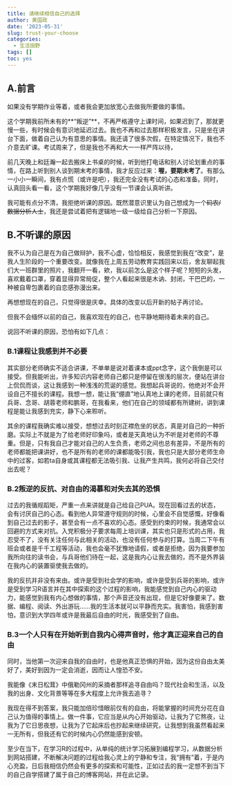 ```yaml
---
title: 请继续相信自己的选择
author: 黄国政
date: '2023-05-31'
slug: trust-your-choose
categories:
  - 生活田野
tags: []
toc: yes
---
```


## A.前言

如果没有学期作业等着，或者我会更加放宽心去做我所要做的事情。

这个学期我前所未有的**“叛逆”**，不再严格遵守上课时间，如果迟到了，那就更慢一些，有时候会有意识地延迟过去。我也不再和过去那样积极发言，只是坐在讲台下面，做着自己认为有意思的事情。我还请了很多次假，在特定情况下，我也不介意去旷课。考试周来了，但是我也不再和大一一样严阵以待，

前几天晚上和廷瀚一起去搬床上书桌的时候，听到他打电话和别人讨论划重点的事情，在路上听到别人谈到期末考的事情，我才反应过来：**喔，要期末考了**。有那么一小小一瞬间，我有点慌（或许是吧），我还完全没有考试的心态和准备。同时，认真回头看一看，这个学期我好像几乎没有一节课会认真听讲。

我可能有点分不清，我拒绝听课的原因。既然潜意识里认为自己想成为一个~~码农/数据分析人士~~，我还是尝试着把有逻辑地一级一级给自己分析一下原因。

## B.不听课的原因

我不认为自己是在为自己做辩护，我不心虚，恰恰相反，我感觉到我在“改变”，是我人生阶段的一个重要改变。就像我在上周五劳动教育实践回来以后，舍友聊起我们大一班群里的照片，我翻开一看，欸，我以前怎么是这个样子呢？短短的头发，喜欢戴着口罩，穿着显得异常局促，整个人看起来很是木讷、封闭，干巴巴的，一种被自卑包裹着的自恋感弥漫出来。

再想想现在的自己，只觉得很是庆幸。具体的改变以后开新的帖子再讨论。

但我不会缅怀以前的自己，我喜欢现在的自己，也平静地期待着未来的自己。

说回不听课的原因，恐怕有如下几点：

### B.1课程让我感到并不必要

其实部分老师确实不适合讲课，不单单是说对着课本或ppt念字，这个我倒是可以接受。但我能听出，许多知识内容老师自己都只是停留在很浅的层次，便站在讲台上侃侃而谈，这让我感到一种浅浅的荒诞的感觉。我想起兵哥说的，他绝对不会开设自己不擅长的课程。我想一想，能让我“绷直”地认真地上课的老师，目前就只有兵哥、念哥、胡蓉老师和鹏哥，在我看来，他们在自己的领域都有所建树，讲到课程是能让我感到充实，静下心来聆听。  

其余的课程我确实难以接受，想想过去时刻正襟危坐的状态，真是对自己的一种折磨。实际上不就是为了给老师好印象吗，或者是天真地认为不听是对老师的不尊重。但是，只有我自己才能对自己的人生负责，老师之间也总有差异，不是所有的老师都能把课讲好，也不是所有的老师的课都能吸引我，我也只是大部分老师生命中的过客，如若ta自身或其课程都无法吸引我、让我产生共鸣，我何必将自己交付出去呢？

### B.2叛逆的反抗、对自由的渴慕和对失去其的恐惧 

过去的我循规蹈矩，严重一点来讲就是自己给自己PUA。现在回看过去的状态，会有讨厌自己的心态。看到他人异常遵守规则的时候，心里会不自觉感慨，好像看到自己过去的影子，甚至会有一点不喜欢的心态。感受到约束的时候，我通常会以回避的方式来对抗。入党积极分子要求每周上培训课，其实也只是形式的占用，我忍受不了，没有关注任何与此相关的活动，也没有任何参与的打算。当周二下午有班会或者是千千工程等活动，我也会毫不犹豫地请假，或者是拒绝，因为我要参加我所向往的读书会，与兵哥他们待在一起，这是我内心让我去做的，而不是外界装在我内心的装置驱使我去做的。

我的反抗并非没有来由。或许是受到社会学的影响，或许是受到兵哥的影响，或许是受到学习R语言并在其中探索的这个过程的影响，我能感觉到自己内心的驱动力，能感觉到我有内心想做的事情，那个声音还没有出现，但是它好像要来了。数据、编程、阅读、外出游玩……我的生活本就可以平静而充实。我害怕，我感到害怕，意识到大学四年或许是我最后自由的时光，我感受到了自由。

### B.3一个人只有在开始听到自我内心得声音时，他才真正迎来自己的自由

同时，当他第一次迎来自我的自由时，也是他真正恐惧的开始，因为这份自由太美好了，美好到因为一定会消逝，因而让人惶恐不安。

我能像《末日松茸》中俄勒冈州的采摘者那样追寻自由吗？现代社会和生活，以及我的出身、文化背景等等在多大程度上允许我去追寻？

我现在得不到答案，我只能加倍珍惜眼前仅有的自由，将能掌握的时间充分花在自己认为值得的事情上。做一件事，它应当是从内心开始驱动，让我为了它熬夜，让我为了它日思夜想，让我为了它起床后也抄起来继续研究，让我想到我虽然看起来一无所有，但我还有它的时候内心仍然能感到安顿。  

至少在当下，在学习R的过程中，从单纯的统计学习拓展到编程学习，从数据分析到网站搭建，不断解决问题的过程给我心灵上的宁静和专注，我“拥有”着，于是内心充盈，日后我相信仍然会有更多的探索和可能性，正如过去的我一定想不到当下的自己自学搭建了属于自己的博客网站，并在此记录。
